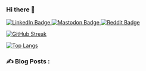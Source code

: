 ### Hi there 👋
<div id="badges">
  <a href="https://www.linkedin.com/in/andrew-taylor-41707916/">
    <img src="https://img.shields.io/badge/LinkedIn-blue?style=for-the-badge&logo=linkedin&logoColor=white" alt="LinkedIn Badge"/>
  </a>
  <a href="https://infosec.exchange/@andrewtaylor">
    <img src="https://img.shields.io/badge/Mastodon-purple?style=for-the-badge&logo=mastodon&logoColor=white" alt="Mastodon Badge"/>
  </a>
  <a href="https://www.reddit.com/user/andrew181082">
    <img src="https://img.shields.io/badge/Reddit-red?style=for-the-badge&logo=reddit&logoColor=white" alt="Reddit Badge"/>
  </a>
</div>
<img src="https://komarev.com/ghpvc/?username=andrew-s-taylor&style=flat-square&color=blue" alt=""/>

[![GitHub Streak](https://github-readme-streak-stats.herokuapp.com?user=andrew-s-taylor&theme=dark)](https://git.io/streak-stats)

[![Top Langs](https://github-readme-stats.vercel.app/api/top-langs/?username=andrew-s-taylor&layout=compact&theme=vision-friendly-dark)](https://github.com/anuraghazra/github-readme-stats)

### :writing_hand: Blog Posts :

